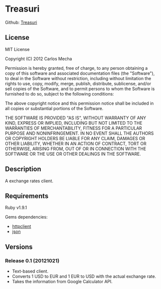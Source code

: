 # Treasuri

Github: [Treasuri](https://github.com/CarlosMecha/Treasuri)

## License

MIT License

Copyright (C) 2012 Carlos Mecha 

Permission is hereby granted, free of charge, to any person obtaining a copy of
this software and associated documentation files (the "Software"), to deal in
the Software without restriction, including without limitation the rights to
use, copy, modify, merge, publish, distribute, sublicense, and/or sell copies
of the Software, and to permit persons to whom the Software is furnished to do
so, subject to the following conditions:

The above copyright notice and this permission notice shall be included in all
copies or substantial portions of the Software.

THE SOFTWARE IS PROVIDED "AS IS", WITHOUT WARRANTY OF ANY KIND, EXPRESS OR
IMPLIED, INCLUDING BUT NOT LIMITED TO THE WARRANTIES OF MERCHANTABILITY,
FITNESS FOR A PARTICULAR PURPOSE AND NONINFRINGEMENT. IN NO EVENT SHALL THE
AUTHORS OR COPYRIGHT HOLDERS BE LIABLE FOR ANY CLAIM, DAMAGES OR OTHER
LIABILITY, WHETHER IN AN ACTION OF CONTRACT, TORT OR OTHERWISE, ARISING FROM,
OUT OF OR IN CONNECTION WITH THE SOFTWARE OR THE USE OR OTHER DEALINGS IN THE
SOFTWARE.

## Description

A exchange rates client. 

## Requirements

Ruby v1.9.1

Gems dependencies:
 - [httpclient](https://github.com/nahi/httpclient)
 - [json](http://flori.github.com/json/)

## Versions

### Release 0.1 (20121021)

* Text-based client.
* Converts 1 USD to EUR and 1 EUR to USD with the actual exchange rate.
* Takes the information from Google Calculator API.



